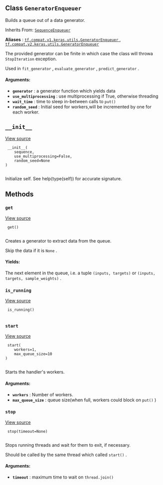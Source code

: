 

## Class  `GeneratorEnqueuer` 
Builds a queue out of a data generator.

Inherits From: [ `SequenceEnqueuer` ](https://tensorflow.google.cn/api_docs/python/tf/keras/utils/SequenceEnqueuer)

**Aliases** : [ `tf.compat.v1.keras.utils.GeneratorEnqueuer` ](/api_docs/python/tf/keras/utils/GeneratorEnqueuer), [ `tf.compat.v2.keras.utils.GeneratorEnqueuer` ](/api_docs/python/tf/keras/utils/GeneratorEnqueuer)

The provided generator can be finite in which case the class will throwa  `StopIteration`  exception.

Used in  `fit_generator` ,  `evaluate_generator` ,  `predict_generator` .

#### Arguments:
- **`generator`** : a generator function which yields data
- **`use_multiprocessing`** : use multiprocessing if True, otherwise threading
- **`wait_time`** : time to sleep in-between calls to  `put()` 
- **`random_seed`** : Initial seed for workers,will be incremented by one for each worker.


##  `__init__` 
[View source](https://github.com/tensorflow/tensorflow/blob/r2.0/tensorflow/python/keras/utils/data_utils.py#L848-L852)

```
 __init__(
    sequence,
    use_multiprocessing=False,
    random_seed=None
)
 
```

Initialize self.  See help(type(self)) for accurate signature.

## Methods


###  `get` 
[View source](https://github.com/tensorflow/tensorflow/blob/r2.0/tensorflow/python/keras/utils/data_utils.py#L882-L918)

```
 get()
 
```

Creates a generator to extract data from the queue.

Skip the data if it is  `None` .

#### Yields:
The next element in the queue, i.e. a tuple `(inputs, targets)`  or `(inputs, targets, sample_weights)` .

###  `is_running` 
[View source](https://github.com/tensorflow/tensorflow/blob/r2.0/tensorflow/python/keras/utils/data_utils.py#L626-L627)

```
 is_running()
 
```

###  `start` 
[View source](https://github.com/tensorflow/tensorflow/blob/r2.0/tensorflow/python/keras/utils/data_utils.py#L629-L647)

```
 start(
    workers=1,
    max_queue_size=10
)
 
```

Starts the handler's workers.

#### Arguments:
- **`workers`** : Number of workers.
- **`max_queue_size`** : queue size(when full, workers could block on  `put()` )


###  `stop` 
[View source](https://github.com/tensorflow/tensorflow/blob/r2.0/tensorflow/python/keras/utils/data_utils.py#L654-L668)

```
 stop(timeout=None)
 
```

Stops running threads and wait for them to exit, if necessary.

Should be called by the same thread which called  `start()` .

#### Arguments:
- **`timeout`** : maximum time to wait on  `thread.join()` 
